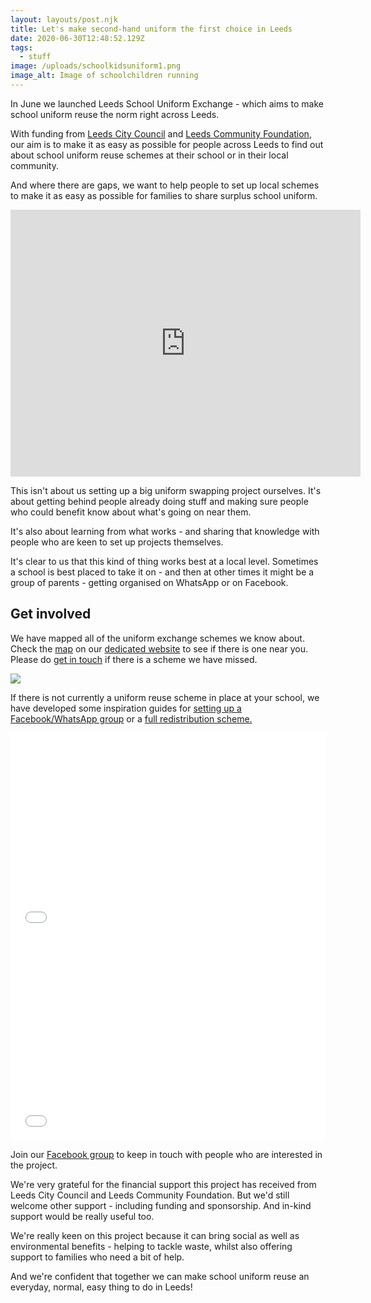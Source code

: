 ```yaml
---
layout: layouts/post.njk
title: Let's make second-hand uniform the first choice in Leeds
date: 2020-06-30T12:48:52.129Z
tags:
  - stuff
image: /uploads/schoolkidsuniform1.png
image_alt: Image of schoolchildren running
---
```


In June we launched Leeds School Uniform Exchange - which aims to make school uniform reuse the norm right across Leeds.

With funding from [Leeds City Council](https://www.leeds.gov.uk/childfriendlyleeds) and [Leeds Community Foundation](https://leedscf.org.uk/), our aim is to make it as easy as possible for people across Leeds to find out about school uniform reuse schemes at their school or in their local community.

And where there are gaps, we want to help people to set up local schemes to make it as easy as possible for families to share surplus school uniform.

<iframe src="https://www.facebook.com/plugins/video.php?href=https%3A%2F%2Fwww.facebook.com%2Fzerowasteleeds%2Fvideos%2F1219849798359053%2F&show_text=1&width=560" width="560" height="427" style="border:none;overflow:hidden" scrolling="no" frameborder="0" allowTransparency="true" allow="encrypted-media" allowFullScreen="true"></iframe>

This isn't about us setting up a big uniform swapping project ourselves. It's about getting behind people already doing stuff and making sure people who could benefit know about what's going on near them.

It's also about learning from what works - and sharing that knowledge with people who are keen to set up projects themselves.

It's clear to us that this kind of thing works best at a local level. Sometimes a school is best placed to take it on - and then at other times it might be a group of parents - getting organised on WhatsApp or on Facebook.

## Get involved

We have mapped all of the uniform exchange schemes we know about. Check the [map](https://leedsuniformexchange.org.uk/map/) on our [dedicated website](https://leedsuniformexchange.org.uk/) to see if there is one near you. Please do [get in touch](https://leedsuniformexchange.org.uk/contact/) if there is a scheme we have missed.

![](/uploads/lsue-website.png)

If there is not currently a uniform reuse scheme in place at your school, we have developed some inspiration guides for [setting up a Facebook/WhatsApp group](https://issuu.com/zerowasteleeds/docs/how_to_guide_-_facebook_or_whatsapp__6_) or a [full redistribution scheme.](https://issuu.com/zerowasteleeds/docs/school_community_group_or_involved_parent)

<iframe allowfullscreen="true" style="border:none;width:100%;height:326px;" src="//e.issuu.com/embed.html?d=how_to_guide_-_facebook_or_whatsapp__6_&u=zerowasteleeds"></iframe>

<iframe allowfullscreen="true" style="border:none;width:100%;height:326px;" src="//e.issuu.com/embed.html?d=school_community_group_or_involved_parent&u=zerowasteleeds"></iframe>

Join our [Facebook group](https://www.facebook.com/groups/603050533660854/?source_id=215809088977622) to keep in touch with people who are interested in the project.

We're very grateful for the financial support this project has received from Leeds City Council and Leeds Community Foundation. But we'd still welcome other support - including funding and sponsorship. And in-kind support would be really useful too.

We're really keen on this project because it can bring social as well as environmental benefits - helping to tackle waste, whilst also offering support to families who need a bit of help.

And we're confident that together we can make school uniform reuse an everyday, normal, easy thing to do in Leeds!
